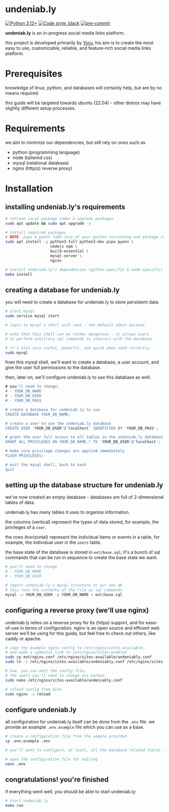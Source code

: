 # undeniab.ly

[![Python 3.12+](https://img.shields.io/badge/python-3.12+-blue.svg)](https://www.python.org/downloads/)
[![Code style: black](https://img.shields.io/badge/code%20style-black-000000.svg)](https://github.com/ambv/black)
[![pre-commit](https://img.shields.io/badge/pre--commit-enabled-brightgreen?logo=pre-commit)](https://github.com/pre-commit/pre-commit)

**undeniab.ly** is an in-progress social media links platform.

this project is developed primarily by [Yoru](https://github.com/yo-ru),
his aim is to create the most easy to use, customizable, reliable, and feature-rich
social media links platform.

# Prerequisites
knowledge of linux, python, and databases will certainly help, but are by no means required.

this guide will be targeted towards ubuntu (22.04) - other distros may have slightly different setup processes.

# Requirements
we aim to minimize our dependencies, but still rely on ones such as
- python (programming language)
- node (tailwind css)
- mysql (relational database)
- nginx (http(s) reverse proxy)

# Installation
## installing undeniab.ly's requirements
```sh
# refresh local package index & upgrade packages
sudo apt update && sudo apt upgrade -y

# install required packages
# NOTE: pipx & pyenv take care of your python versioning and package requirements.
sudo apt install -y python3-full python3-dev pipx pyenv \
                    nodejs npm \
                    build-essential \
                    mysql-server \
                    nginx

# install undeniab.ly's dependencies (python-specific & node-specific)
make install
```

## creating a database for undeniab.ly
you will need to create a database for undeniab.ly to store persistent data.
```sh
# start mysql
sudo service mysql start

# login to mysql's shell with root - the default admin account

# note that this shell can be rather dangerous - it allows users
# to perform arbitrary sql commands to interact with the database.

# it's also very useful, powerful, and quick when used correctly.
sudo mysql
```
from this mysql shell, we'll want to create a database, a user account, and give the user full permissions to the database.

then, later on, we'll configure undeniab.ly to use this database as well.
```sql
# you'll need to change:
# - YOUR_DB_NAME
# - YOUR_DB_USER
# - YOUR_DB_PASS

# create a database for undeniab.ly to use
CREATE DATABASE YOUR_DB_NAME;

# create a user to use the undeniab.ly database
CREATE USER 'YOUR_DB_USER'@'localhost' IDENTIFIED BY 'YOUR_DB_PASS';

# grant the user full access to all tables in the undeniab.ly database
GRANT ALL PRIVILEGES ON YOUR_DB_NAME.* TO 'YOUR_DB_USER'@'localhost';

# make sure privilege changes are applied immediately
FLUSH PRIVILEGES;

# exit the mysql shell, back to bash
quit
```

## setting up the database structure for undeniab.ly
we've now created an empty database - databases are full of 2-dimensional tables of data.

undeniab.ly has many tables it uses to organize information.

the columns (vertical) represent the types of data stored, for example, the privileges of a `user`.

the rows (horizontal) represent the individual items or events in a table, for example, the individual user in the `users` table.

the base state of the database is stored in `ext/base.sql`; it's a bunch of sql commands that can be run in sequence to create the base state we want.
```sh
# you'll need to change
# - YOUR_DB_NAME
# - YOUR_DB_USER

# import undeniab.ly's mysql structure to our new db
# this runs the contents of the file as sql commands.
mysql -u YOUR_DB_USER -p YOUR_DB_NAME < ext/base.sql
```

## configuring a reverse proxy (we'll use nginx)
undeniab.ly relies on a reverse proxy for tls (https) support, and for ease-of-use in terms of configuration. nginx is an open source and efficent web server we'll be using for this guide, but feel free to check out others, like caddy or apache.
```sh
# copy the example nginx config to /etc/nginx/sites-available,
# and make a symbolic link to /etc/nginx/sites-enabled
sudo cp ext/nginx.conf /etc/nginx/sites-available/undeniably.conf
sudo ln -s /etc/nginx/sites-available/undeniably.conf /etc/nginx/sites-enabled/undeniably.conf

# now, you can edit the config file.
# the spots you'll need to change are marked.
sudo nano /etc/nginx/sites-available/undeniably.conf

# reload config from disk
sudo nginx -s reload
```

## configure undeniab.ly
all configuration for undeniab.ly itself can be done from the `.env` file. we provide an example `.env.example` file which you can use as a base.
```sh
# create a configuration file from the sample provided
cp .env.example .env

# you'll want to configure, at least, all the database related fields (DB_*).

# open the configuration file for editing
nano .env
```

## congratulations! you're finished
if everything went well, you should be able to start undeniab.ly:
```sh
# start undeniab.ly
make run
```
